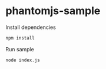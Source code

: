 # phantomjs-sample

Install dependencies

```sh
npm install
```

Run sample

```sh
node index.js
```

